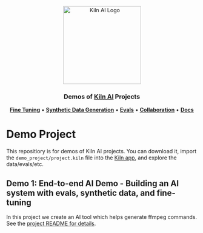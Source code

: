 <p align="center">
    <a href="https://getkiln.ai">
        <picture>
            <img width="205" alt="Kiln AI Logo" src="https://github.com/user-attachments/assets/5fbcbdf7-1feb-45c9-bd73-99a46dd0a47f">
        </picture>
    </a>
</p>
<h3 align="center">
    Demos of <a href="https://getkiln.ai">Kiln AI</a> Projects
</h3>

<p align="center">
  <a href="https://docs.getkiln.ai/docs/fine-tuning-guide"><strong>Fine Tuning</strong></a> •
  <a href="https://docs.getkiln.ai/docs/synthetic-data-generation"><strong>Synthetic Data Generation</strong></a> • 
  <a href="https://docs.getkiln.ai/docs/evaluations"><strong>Evals</strong></a> • 
  <a href="https://docs.getkiln.ai/docs/collaboration"><strong>Collaboration</strong></a> • 
  <a href="https://docs.getkiln.ai"><strong>Docs</strong></a>
</p>

# Demo Project

This repositiory is for demos of Kiln AI projects. You can download it, import the `demo_project/project.kiln` file into the [Kiln app](https://getkiln.ai/download), and explore the data/evals/etc.

## Demo 1: End-to-end AI Demo - Building an AI system with evals, synthetic data, and fine-tuning

In this project we create an AI tool which helps generate ffmpeg commands. See the [project README for details](/demo_project/tasks/README.md).

